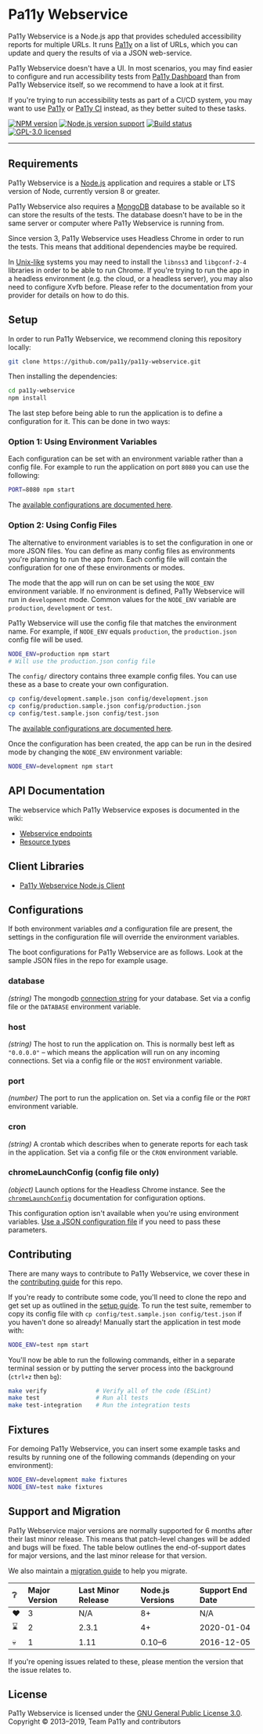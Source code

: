 # Pa11y Webservice

Pa11y Webservice is a Node.js app that provides scheduled accessibility reports for multiple URLs. It runs [Pa11y][pa11y] on a list of URLs, which you can update and query the results of via a JSON web-service.

Pa11y Webservice doesn't have a UI. In most scenarios, you may find easier to configure and run accessibility tests from [Pa11y Dashboard][pa11y-dashboard] than from Pa11y Webservice itself, so we recommend to have a look at it first.

If you're trying to run accessibility tests as part of a CI/CD system, you may want to use [Pa11y][pa11y] or [Pa11y CI][pa11y-ci] instead, as they better suited to these tasks.

[![NPM version][shield-npm]][info-npm]
[![Node.js version support][shield-node]][info-node]
[![Build status][shield-build]][info-build]
[![GPL-3.0 licensed][shield-license]][info-license]

---

## Requirements

Pa11y Webservice is a [Node.js][node] application and requires a stable or LTS version of Node, currently version 8 or greater.

Pa11y Webservice also requires a [MongoDB][mongo] database to be available so it can store the results of the tests. The database doesn't have to be in the same server or computer where Pa11y Webservice is running from.

Since version 3, Pa11y Webservice uses Headless Chrome in order to run the tests. This means that additional dependencies maybe be required.

In [Unix-like](https://en.wikipedia.org/wiki/Unix-like) systems you may need to install the `libnss3` and `libgconf-2-4` libraries in order to be able to run Chrome. If you're trying to run the app in a headless environment (e.g. the cloud, or a headless server), you may also need to configure Xvfb before. Please refer to the documentation from your provider for details on how to do this.

## Setup

In order to run Pa11y Webservice, we recommend cloning this repository locally:

```sh
git clone https://github.com/pa11y/pa11y-webservice.git
```

Then installing the dependencies:

```sh
cd pa11y-webservice
npm install
```

The last step before being able to run the application is to define a configuration for it. This can be done in two ways:

### Option 1: Using Environment Variables

Each configuration can be set with an environment variable rather than a config file. For example to run the application on port `8080` you can use the following:

```sh
PORT=8080 npm start
```

The [available configurations are documented here](#configurations).

### Option 2: Using Config Files

The alternative to environment variables is to set the configuration in one or more JSON files. You can define as many config files as environments you're planning to run the app from. Each config file will contain the configuration for one of these environments or modes.

The mode that the app will run on can be set using the `NODE_ENV` environment variable. If no environment is defined, Pa11y Webservice will run in `development` mode. Common values for the `NODE_ENV` variable are `production`, `development` or `test`.

Pa11y Webservice will use the config file that matches the environment name. For example, if `NODE_ENV` equals `production`, the `production.json` config file will be used.

```sh
NODE_ENV=production npm start
# Will use the production.json config file
```

The `config/` directory contains three example config files. You can use these as a base to create your own configuration.

```sh
cp config/development.sample.json config/development.json
cp config/production.sample.json config/production.json
cp config/test.sample.json config/test.json
```

The [available configurations are documented here](#configurations).

Once the configuration has been created, the app can be run in the desired mode by changing the `NODE_ENV` environment variable:

```sh
NODE_ENV=development npm start
```

## API Documentation

The webservice which Pa11y Webservice exposes is documented in the wiki:

- [Webservice endpoints][wiki-web-service]
- [Resource types][wiki-resources]

## Client Libraries

- [Pa11y Webservice Node.js Client][pa11y-webservice-client-node]

## Configurations

If both environment variables _and_ a configuration file are present, the settings in the configuration file will override the environment variables.

The boot configurations for Pa11y Webservice are as follows. Look at the sample JSON files in the repo for example usage.

### database

*(string)* The mongodb [connection string][mongo-connection-string] for your database. Set via a config file or the `DATABASE` environment variable.

### host

*(string)* The host to run the application on. This is normally best left as `"0.0.0.0"` – which means the application will run on any incoming connections. Set via a config file or the `HOST` environment variable.

### port

*(number)* The port to run the application on. Set via a config file or the `PORT` environment variable.

### cron

*(string)* A crontab which describes when to generate reports for each task in the application. Set via a config file or the `CRON` environment variable.

### chromeLaunchConfig (config file only)

*(object)* Launch options for the Headless Chrome instance. See the [`chromeLaunchConfig`](https://github.com/pa11y/pa11y#chromelaunchconfig-object) documentation for configuration options.

This configuration option isn't available when you're using environment variables. [Use a JSON configuration file](https://github.com/pa11y/pa11y-webservice#option-2-using-config-files) if you need to pass these parameters.

## Contributing

There are many ways to contribute to Pa11y Webservice, we cover these in the [contributing guide](CONTRIBUTING.md) for this repo.

If you're ready to contribute some code, you'll need to clone the repo and get set up as outlined in the [setup guide](#setup). To run the test suite, remember to copy its config file with `cp config/test.sample.json config/test.json` if you haven't done so already! Manually start the application in test mode with:

```sh
NODE_ENV=test npm start
```

You'll now be able to run the following commands, either in a separate terminal session or by putting the server process into the background (`ctrl+z` then `bg`):

```sh
make verify              # Verify all of the code (ESLint)
make test                # Run all tests
make test-integration    # Run the integration tests
```

## Fixtures

For demoing Pa11y Webservice, you can insert some example tasks and results by running one of the following commands (depending on your environment):

```sh
NODE_ENV=development make fixtures
NODE_ENV=test make fixtures
```

## Support and Migration

Pa11y Webservice major versions are normally supported for 6 months after their last minor release. This means that patch-level changes will be added and bugs will be fixed. The table below outlines the end-of-support dates for major versions, and the last minor release for that version.

We also maintain a [migration guide](MIGRATION.md) to help you migrate.

| :grey_question: | Major Version | Last Minor Release | Node.js Versions | Support End Date |
| :-------------- | :------------ | :----------------- | :--------------- | :--------------- |
| :heart:         | 3             | N/A                | 8+               | N/A              |
| :hourglass:       | 2             | 2.3.1              | 4+               | 2020-01-04       |
| :skull:         | 1             | 1.11               | 0.10–6           | 2016-12-05       |

If you're opening issues related to these, please mention the version that the issue relates to.

## License

Pa11y Webservice is licensed under the [GNU General Public License 3.0][info-license].<br/>
Copyright &copy; 2013–2019, Team Pa11y and contributors

[gpl]: http://www.gnu.org/licenses/gpl-3.0.html
[mongo]: http://www.mongodb.org/
[mongo-connection-string]: http://docs.mongodb.org/manual/reference/connection-string/
[node]: http://nodejs.org/
[pa11y]: https://github.com/pa11y/pa11y
[pa11y-ci]: https://github.com/pa11y/pa11y-ci
[pa11y-dashboard]: https://github.com/pa11y/pa11y-dashboard
[pa11y-docs]: https://github.com/pa11y/pa11y#installing
[pa11y-webservice-client-node]: https://github.com/pa11y/pa11y-webservice-client-node
[phantom]: http://phantomjs.org/
[travis]: https://travis-ci.org/pa11y/pa11y-webservice
[travis-img]: https://travis-ci.org/pa11y/pa11y-webservice.png?branch=master
[wiki-web-service]: https://github.com/pa11y/pa11y-webservice/wiki/Web-Service-Endpoints
[wiki-resources]: https://github.com/pa11y/pa11y-webservice/wiki/Resource-Types

[info-license]: LICENSE
[info-node]: package.json
[info-npm]: https://www.npmjs.com/package/pa11y-webservice
[info-build]: https://travis-ci.org/pa11y/pa11y-webservice
[shield-license]: https://img.shields.io/badge/license-GPL%203.0-blue.svg
[shield-node]: https://img.shields.io/node/v/pa11y-webservice
[shield-npm]: https://img.shields.io/npm/v/pa11y-webservice.svg
[shield-build]: https://img.shields.io/travis/pa11y/pa11y-webservice/master.svg
